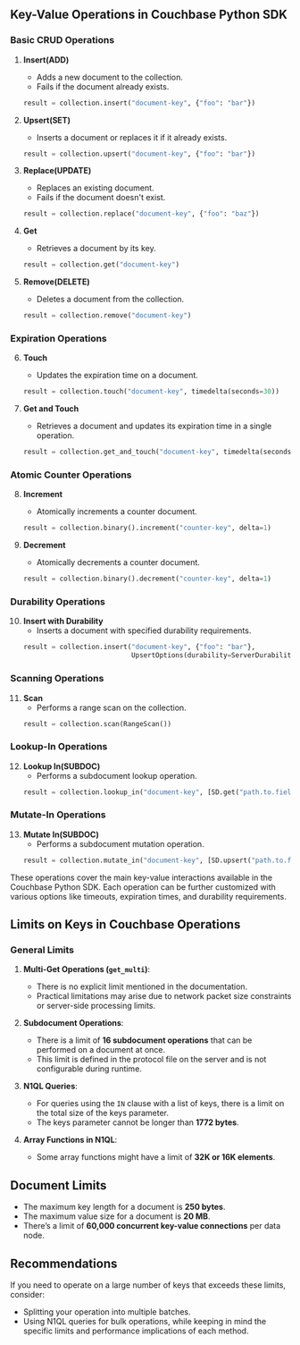 ## Key-Value Operations in Couchbase Python SDK

### Basic CRUD Operations

1. **Insert(ADD)**
   - Adds a new document to the collection.
   - Fails if the document already exists.
   ```python
   result = collection.insert("document-key", {"foo": "bar"})
   ```

2. **Upsert(SET)**
   - Inserts a document or replaces it if it already exists.
   ```python
   result = collection.upsert("document-key", {"foo": "bar"})
   ```

3. **Replace(UPDATE)**
   - Replaces an existing document.
   - Fails if the document doesn't exist.
   ```python
   result = collection.replace("document-key", {"foo": "baz"})
   ```

4. **Get**
   - Retrieves a document by its key.
   ```python
   result = collection.get("document-key")
   ```

5. **Remove(DELETE)**
   - Deletes a document from the collection.
   ```python
   result = collection.remove("document-key")
   ```

### Expiration Operations

6. **Touch**
   - Updates the expiration time on a document.
   ```python
   result = collection.touch("document-key", timedelta(seconds=30))
   ```

7. **Get and Touch**
   - Retrieves a document and updates its expiration time in a single operation.
   ```python
   result = collection.get_and_touch("document-key", timedelta(seconds=30))
   ```

### Atomic Counter Operations

8. **Increment**
   - Atomically increments a counter document.
   ```python
   result = collection.binary().increment("counter-key", delta=1)
   ```

9. **Decrement**
   - Atomically decrements a counter document.
   ```python
   result = collection.binary().decrement("counter-key", delta=1)
   ```

### Durability Operations

10. **Insert with Durability**
    - Inserts a document with specified durability requirements.
    ```python
    result = collection.insert("document-key", {"foo": "bar"}, 
                               UpsertOptions(durability=ServerDurability(Durability.MAJORITY)))
    ```

### Scanning Operations

11. **Scan**
    - Performs a range scan on the collection.
    ```python
    result = collection.scan(RangeScan())
    ```

### Lookup-In Operations

12. **Lookup In(SUBDOC)**
    - Performs a subdocument lookup operation.
    ```python
    result = collection.lookup_in("document-key", [SD.get("path.to.field")])
    ```

### Mutate-In Operations

13. **Mutate In(SUBDOC)**
    - Performs a subdocument mutation operation.
    ```python
    result = collection.mutate_in("document-key", [SD.upsert("path.to.field", "value")])
    ```

These operations cover the main key-value interactions available in the Couchbase Python SDK. Each operation can be further customized with various options like timeouts, expiration times, and durability requirements.


## Limits on Keys in Couchbase Operations

### General Limits

1. **Multi-Get Operations (`get_multi`)**:
   - There is no explicit limit mentioned in the documentation.
   - Practical limitations may arise due to network packet size constraints or server-side processing limits.

2. **Subdocument Operations**:
   - There is a limit of **16 subdocument operations** that can be performed on a document at once.
   - This limit is defined in the protocol file on the server and is not configurable during runtime.

3. **N1QL Queries**:
   - For queries using the `IN` clause with a list of keys, there is a limit on the total size of the keys parameter.
   - The keys parameter cannot be longer than **1772 bytes**.

4. **Array Functions in N1QL**:
   - Some array functions might have a limit of **32K or 16K elements**.

## Document Limits

- The maximum key length for a document is **250 bytes**.
- The maximum value size for a document is **20 MB**.
- There’s a limit of **60,000 concurrent key-value connections** per data node.

## Recommendations

If you need to operate on a large number of keys that exceeds these limits, consider:

- Splitting your operation into multiple batches.
- Using N1QL queries for bulk operations, while keeping in mind the specific limits and performance implications of each method.